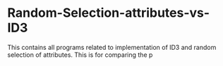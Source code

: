 # Random-Selection-attributes-vs-ID3
This contains all programs related to implementation of ID3 and random selection of attributes. This is for comparing the p
